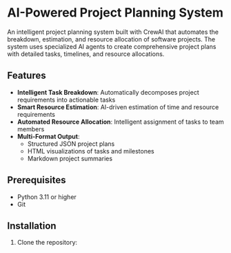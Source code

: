 # AI-Powered Project Planning System

An intelligent project planning system built with CrewAI that automates the breakdown, estimation, and resource allocation of software projects. The system uses specialized AI agents to create comprehensive project plans with detailed tasks, timelines, and resource allocations.

## Features

- **Intelligent Task Breakdown**: Automatically decomposes project requirements into actionable tasks
- **Smart Resource Estimation**: AI-driven estimation of time and resource requirements
- **Automated Resource Allocation**: Intelligent assignment of tasks to team members
- **Multi-Format Output**:
  - Structured JSON project plans
  - HTML visualizations of tasks and milestones
  - Markdown project summaries

## Prerequisites

- Python 3.11 or higher
- Git

## Installation

1. Clone the repository: